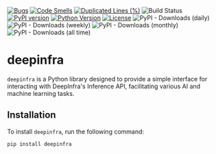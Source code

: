 [![Bugs](https://sonarcloud.io/api/project_badges/measure?project=ovuruska_deepinfra-python&metric=bugs)](https://sonarcloud.io/summary/new_code?id=ovuruska_deepinfra-python)
[![Code Smells](https://sonarcloud.io/api/project_badges/measure?project=ovuruska_deepinfra-python&metric=code_smells)](https://sonarcloud.io/summary/new_code?id=ovuruska_deepinfra-python)
[![Duplicated Lines (%)](https://sonarcloud.io/api/project_badges/measure?project=ovuruska_deepinfra-python&metric=duplicated_lines_density)](https://sonarcloud.io/summary/new_code?id=ovuruska_deepinfra-python)
![Build Status](https://github.com/ovuruska/deepinfra-python/actions/workflows/deploy.yaml/badge.svg)
[![PyPI version](https://badge.fury.io/py/deepinfra.svg)](https://pypi.org/project/deepinfra/)
[![Python Version](https://img.shields.io/pypi/pyversions/deepinfra.svg)](https://pypi.org/project/deepinfra/)
[![License](https://img.shields.io/github/license/ovuruska/deepinfra-python.svg)](LICENSE)
![PyPI - Downloads (daily)](https://img.shields.io/pypi/dd/deepinfra)
![PyPI - Downloads (weekly)](https://img.shields.io/pypi/dw/deepinfra)
![PyPI - Downloads (monthly)](https://img.shields.io/pypi/dm/deepinfra)
![PyPI - Downloads (all time)](https://img.shields.io/pypi/dt/deepinfra)

# deepinfra

`deepinfra` is a Python library designed to provide a simple interface for interacting with DeepInfra's Inference API, facilitating various AI and machine learning tasks.

## Installation

To install `deepinfra`, run the following command:

```bash
pip install deepinfra
